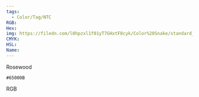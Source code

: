 ```yaml
---
tags:
  - Color/Tag/NTC
RGB:
Hex:
img: https://filedn.com/l0hpzxl1f01yT7GHxtF8cyk/Color%20Snake/standard_csv_to_svg//65000B.svg
CMYK:
HSL:
Name:
---
```

Rosewood
```palette
#65000B
```
RGB
